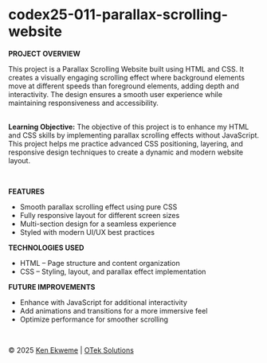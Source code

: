 # codex25-011-parallax-scrolling-website

<p><strong>PROJECT OVERVIEW</strong></p>
This project is a Parallax Scrolling Website built using HTML and CSS. It creates a visually engaging scrolling effect where background elements move at different speeds than foreground elements, adding depth and interactivity. The design ensures a smooth user experience while maintaining responsiveness and accessibility.
<br><br>
<p><strong>Learning Objective:</strong> The objective of this project is to enhance my HTML and CSS skills by implementing parallax scrolling effects without JavaScript. This project helps me practice advanced CSS positioning, layering, and responsive design techniques to create a dynamic and modern website layout.</p>
<br>
<p><strong>FEATURES</strong></p>
<ul>
  <li>Smooth parallax scrolling effect using pure CSS</li>
  <li>Fully responsive layout for different screen sizes</li>
  <li>Multi-section design for a seamless experience</li>
  <li>Styled with modern UI/UX best practices</li>
</ul>
<p><strong>TECHNOLOGIES USED</strong></p>
<ul>
  <li>HTML – Page structure and content organization</li>
  <li>CSS – Styling, layout, and parallax effect implementation</li>
</ul>
<p><strong>FUTURE IMPROVEMENTS</strong></p>
<ul>
  <li>Enhance with JavaScript for additional interactivity</li>
  <li>Add animations and transitions for a more immersive feel</li>
  <li>Optimize performance for smoother scrolling</li>
</ul>
<br>
<footer>
  <p>&copy; 2025 <a href="https://www.linkedin.com/in/ekweme-ken" target="_blank">Ken Ekweme</a> &#124; <a href="https://www.oteksolutions.net" target="_blank">OTek Solutions</a></p>
</footer>

